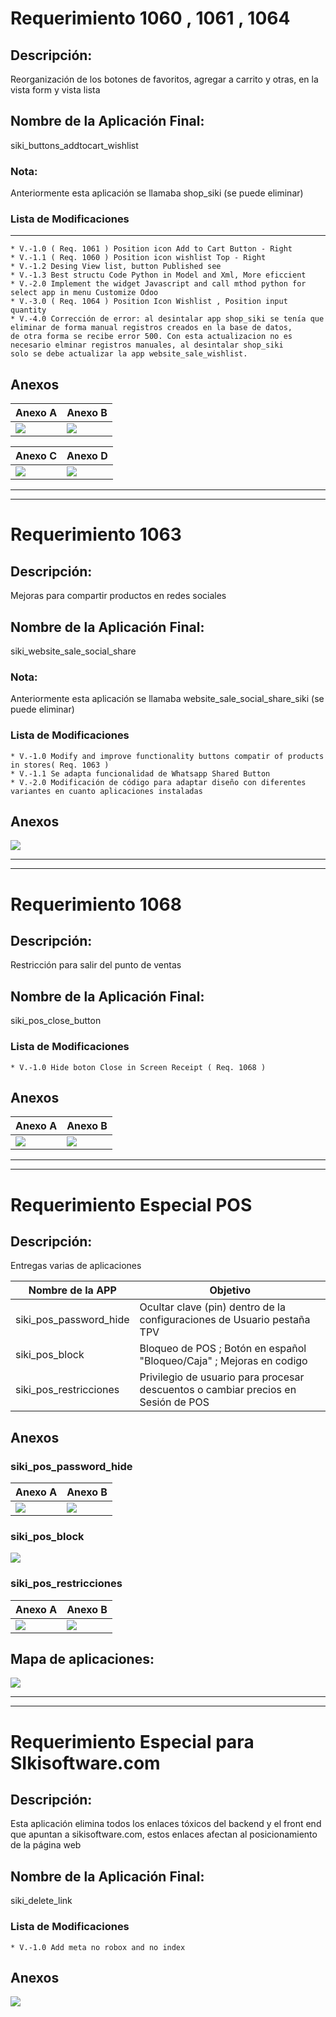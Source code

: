 # Requerimiento 1060 , 1061 , 1064

## Descripción: 

Reorganización de los botones de favoritos, agregar a carrito y otras, en la vista form y vista lista

## Nombre de la Aplicación Final: 

siki_buttons_addtocart_wishlist

### Nota:
 
 Anteriormente esta aplicación se llamaba shop_siki (se puede eliminar)

### Lista de Modificaciones

------------------------
    * V.-1.0 ( Req. 1061 ) Position icon Add to Cart Button - Right 
    * V.-1.1 ( Req. 1060 ) Position icon wishlist Top - Right
    * V.-1.2 Desing View list, button Published see
    * V.-1.3 Best structu Code Python in Model and Xml, More eficcient
    * V.-2.0 Implement the widget Javascript and call mthod python for select app in menu Customize Odoo
    * V.-3.0 ( Req. 1064 ) Position Icon Wishlist , Position input quantity
    * V.-4.0 Corrección de error: al desintalar app shop_siki se tenía que eliminar de forma manual registros creados en la base de datos,
    de otra forma se recibe error 500. Con esta actualizacion no es necesario elminar registros manuales, al desintalar shop_siki
    solo se debe actualizar la app website_sale_wishlist. 

## Anexos

Anexo A  | Anexo B
------------- | -------------
![](https://github.com/ControlWebManager/Requerimientos_SIKI_SAS/blob/master/img/Selecci%C3%B3n_741.png)  | ![](https://github.com/ControlWebManager/Requerimientos_SIKI_SAS/blob/master/img/Selecci%C3%B3n_742.png)

Anexo C  | Anexo D
------------- | -------------
![](https://github.com/ControlWebManager/Requerimientos_SIKI_SAS/blob/master/img/Selecci%C3%B3n_743.png)  | ![](https://github.com/ControlWebManager/Requerimientos_SIKI_SAS/blob/master/img/Selecci%C3%B3n_744.png)
     

---------------------
---------------------

# Requerimiento 1063

## Descripción: 

Mejoras para compartir productos en redes sociales

## Nombre de la Aplicación Final: 

siki_website_sale_social_share

### Nota:
 
 Anteriormente esta aplicación se llamaba website_sale_social_share_siki (se puede eliminar)

### Lista de Modificaciones

    * V.-1.0 Modify and improve functionality buttons compatir of products in stores( Req. 1063 )
    * V.-1.1 Se adapta funcionalidad de Whatsapp Shared Button
    * V.-2.0 Modificación de código para adaptar diseño con diferentes variantes en cuanto aplicaciones instaladas

## Anexos

![](https://github.com/ControlWebManager/Requerimientos_SIKI_SAS/blob/master/img/Selecci%C3%B3n_745.png)

---------------------
---------------------
# Requerimiento 1068

## Descripción: 

Restricción para salir del punto de ventas

## Nombre de la Aplicación Final: 

siki_pos_close_button

### Lista de Modificaciones

    * V.-1.0 Hide boton Close in Screen Receipt ( Req. 1068 )

## Anexos

Anexo A  | Anexo B
------------- | -------------
![](https://github.com/ControlWebManager/Requerimientos_SIKI_SAS/blob/master/img/Selecci%C3%B3n_751.png)  | ![](https://github.com/ControlWebManager/Requerimientos_SIKI_SAS/blob/master/img/Selecci%C3%B3n_752.png)

---------------------
---------------------
# Requerimiento Especial POS

## Descripción: 

Entregas varias de aplicaciones

Nombre de la APP  | Objetivo
------------- | -------------
siki_pos_password_hide  | Ocultar clave (pin) dentro de la configuraciones de Usuario pestaña TPV
siki_pos_block  | Bloqueo de POS ; Botón en español "Bloqueo/Caja" ; Mejoras en codigo
siki_pos_restricciones  | Privilegio de usuario para procesar descuentos o cambiar precios en Sesión de POS  

## Anexos

### siki_pos_password_hide 
Anexo A  | Anexo B
------------- | -------------
![](https://github.com/ControlWebManager/Requerimientos_SIKI_SAS/blob/master/img/Selecci%C3%B3n_747.png)  | ![](https://github.com/ControlWebManager/Requerimientos_SIKI_SAS/blob/master/img/Selecci%C3%B3n_746.png)

### siki_pos_block
![](https://github.com/ControlWebManager/Requerimientos_SIKI_SAS/blob/master/img/Selecci%C3%B3n_748.png) 
 
### siki_pos_restricciones
Anexo A  | Anexo B
------------- | -------------
![](https://github.com/ControlWebManager/Requerimientos_SIKI_SAS/blob/master/img/Selecci%C3%B3n_749.png)  | ![](https://github.com/ControlWebManager/Requerimientos_SIKI_SAS/blob/master/img/Selecci%C3%B3n_750.png)


## Mapa de aplicaciones:

![](https://github.com/ControlWebManager/Requerimientos_SIKI_SAS/blob/master/img/mapa_de_aplicaciones.png)


---------------------
---------------------
# Requerimiento Especial para SIkisoftware.com

## Descripción: 

Esta aplicación elimina todos los enlaces tóxicos del backend y el front end que apuntan a sikisoftware.com, estos enlaces afectan al posicionamiento de la página web

## Nombre de la Aplicación Final: 

siki_delete_link

### Lista de Modificaciones

    * V.-1.0 Add meta no robox and no index

## Anexos
    
![](https://github.com/ControlWebManager/Requerimientos_SIKI_SAS/blob/master/img/Selecci%C3%B3n_753.png)

